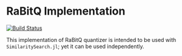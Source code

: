 # RaBitQ Implementation

[![Build Status](https://github.com/sadit/RaBitQ.jl/actions/workflows/CI.yml/badge.svg?branch=main)](https://github.com/sadit/RaBitQ.jl/actions/workflows/CI.yml?query=branch%3Amain)

This implementation of RaBitQ quantizer is intended to be used with `SimilaritySearch.jl`; yet it can be used independently.